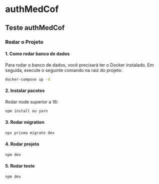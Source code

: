 # authMedCof

## Teste authMedCof

### Rodar o Projeto

#### 1. Como rodar banco de dados

Para rodar o banco de dados, você precisará ter o Docker instalado. Em seguida, execute o seguinte comando na raiz do projeto:

```bash
docker-compose up -d
````
#### 2. Instalar pacotes

Rodar node superior a 16:

```bash
npm install ou yarn
````

#### 3. Rodar migration


```bash
npx prisma migrate dev
````

#### 4. Rodar projeto


```bash
npm dev
````

#### 5. Rodar teste


```bash
npm dev
````
